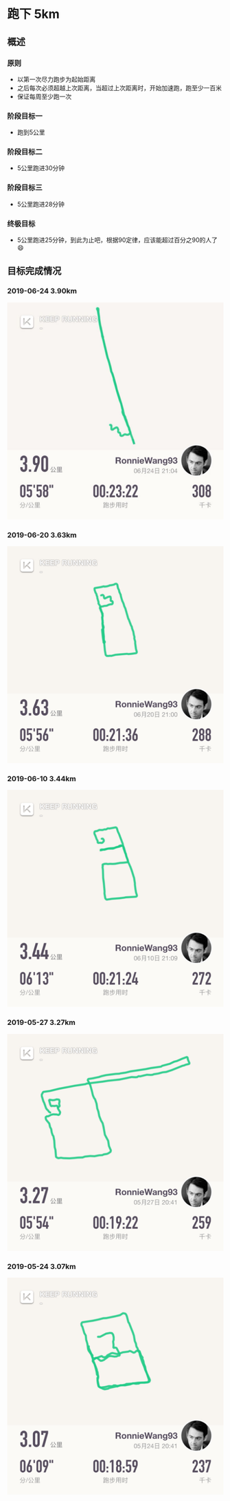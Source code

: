 # 跑下 5km

## 概述

### 原则

* 以第一次尽力跑步为起始距离
* 之后每次必须超越上次距离，当超过上次距离时，开始加速跑，跑至少一百米
* 保证每周至少跑一次

### 阶段目标一

* 跑到5公里

### 阶段目标二

* 5公里跑进30分钟

### 阶段目标三

* 5公里跑进28分钟

### 终极目标

* 5公里跑进25分钟，到此为止吧，根据90定律，应该能超过百分之90的人了😄

## 目标完成情况

### 2019-06-24 3.90km

![](./5km/5-5.jpg)

### 2019-06-20 3.63km

![](./5km/5-4.jpg)

### 2019-06-10 3.44km

![](./5km/5-3.jpg)

### 2019-05-27 3.27km

![](./5km/5-2.jpg)

### 2019-05-24 3.07km

![](./5km/5-1.jpg)